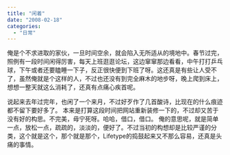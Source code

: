 ```yaml
---
title: "闲着"
date: "2008-02-18"
categories: 
  - "日常"
---
```


俺是个不求进取的家伙，一旦时间空余，就会陷入无所适从的境地中。春节过完，照例有一段时间闲得厉害，每天上班逛逛论坛，这边窜窜那边看看，中午打打乒乓球，下午或者还要瞌睡一下子，反正很快便到下班了呀。这还真是有些让人受不了，虽然俺就是个这样的人，不过也还没有到完全麻木的地步呀，晚上爬到床上，想想一整天就这么消耗了，还真有点痛心疾首呢。

说起来去年过完年，也闲了一个来月，不过好歹作了几首酸诗，比现在的什么痕迹都不留下要好多了。 本来是打算这段时间把网站重新装修一下的，不过却又苦于没有好的构思。不完美，毋宁死呀。哈哈，借口，借口。 俺的意思呢，就是简单一点，放松一点，疏疏的，淡淡的，便好了。不过当初的构想却是比较严谨的分类，这个就是这个，那个就是那个，Lifetype的捣鼓起来又不那么容易，还真是头痛的事情。
